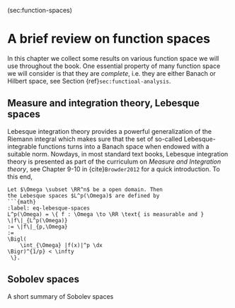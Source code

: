 (sec:function-spaces)
# A brief review on function spaces

In this chapter we collect some results on various function space we will
use throughout the book. One essential property of many function
space we will consider is that they are *complete*, i.e. they are either 
Banach or Hilbert space, see Section {ref}`sec:functioal-analysis`.

## Measure and integration theory, Lebesque spaces
Lebesque integration theory provides a powerful generalization
of the Riemann integral which makes sure that the set of so-called
Lebesque-integrable functions turns into a Banach space when
endowed with a suitable norm. Nowdays, in most standard text books,
Lebesque integration theory is presented as part of the
curriculum on *Measure and Integration theory*, see Chapter 9-10 in 
{cite}`Browder2012` for a quick introduction. 
To this end, 

````{prf:definition} Lebesque spaces
Let $\Omega \subset \RR^n$ be a open domain. Then
the Lebesque spaces $L^p(\Omega)$ are defined by
```{math}
:label: eq-lebesque-spaces
L^p(\Omega) = \{ f : \Omega \to \RR \text{ is measurable and } 
\|f\|_{L^p(\Omega)} 
:= \|f\|_{p,\Omega} 
:=  
\Bigl(
    \int_{\Omega} |f(x)|^p \dx
\Bigr)^{1/p} < \infty
 \}.
````
## Sobolev spaces

A short summary of Sobolev spaces


<!-- ```{prf:theorem}
:class: dropdown

This is an example of how to hide the content of a directive.
```

```{toggle}
This is a toggled content block!
```

:::{admonition} Click the title to toggle
:class: dropdown

This title was made into a dropdown admonition by adding `:class: dropdown` to it.
::: -->